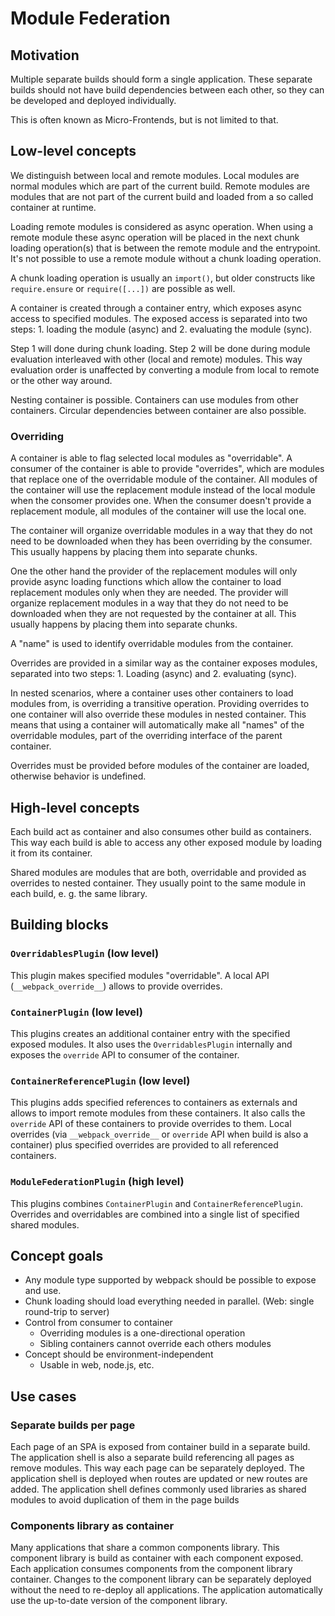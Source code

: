 # Module Federation

## Motivation

Multiple separate builds should form a single application.
These separate builds should not have build dependencies between each other,
so they can be developed and deployed individually.

This is often known as Micro-Frontends, but is not limited to that.

## Low-level concepts

We distinguish between local and remote modules.
Local modules are normal modules which are part of the current build.
Remote modules are modules that are not part of the current build and loaded from a so called container at runtime.

Loading remote modules is considered as async operation.
When using a remote module these async operation will be placed in the next chunk loading operation(s)
that is between the remote module and the entrypoint.
It's not possible to use a remote module without a chunk loading operation.

A chunk loading operation is usually an `import()`, but older constructs like `require.ensure` or `require([...])` are possible as well.

A container is created through a container entry, which exposes async access to specified modules.
The exposed access is separated into two steps: 1. loading the module (async) and 2. evaluating the module (sync).

Step 1 will done during chunk loading. Step 2 will be done during module evaluation interleaved with other (local and remote) modules.
This way evaluation order is unaffected by converting a module from local to remote or the other way around.

Nesting container is possible.
Containers can use modules from other containers.
Circular dependencies between container are also possible.

### Overriding

A container is able to flag selected local modules as "overridable".
A consumer of the container is able to provide "overrides", which are modules that replace one of the overridable module of the container.
All modules of the container will use the replacement module instead of the local module when the consomer provides one.
When the consumer doesn't provide a replacement module, all modules of the container will use the local one.

The container will organize overridable modules in a way that they do not need to be downloaded when they has been overriding by the consumer.
This usually happens by placing them into separate chunks.

One the other hand the provider of the replacement modules will only provide async loading functions which allow the container to load replacement modules only when they are needed.
The provider will organize replacement modules in a way that they do not need to be downloaded when they are not requested by the container at all.
This usually happens by placing them into separate chunks.

A "name" is used to identify overridable modules from the container.

Overrides are provided in a similar way as the container exposes modules, separated into two steps: 1. Loading (async) and 2. evaluating (sync).

In nested scenarios, where a container uses other containers to load modules from, is overriding a transitive operation.
Providing overrides to one container will also override these modules in nested container.
This means that using a container will automatically make all "names" of the overridable modules, part of the overriding interface of the parent container.

Overrides must be provided before modules of the container are loaded, otherwise behavior is undefined.

## High-level concepts

Each build act as container and also consumes other build as containers.
This way each build is able to access any other exposed module by loading it from its container.

Shared modules are modules that are both, overridable and provided as overrides to nested container.
They usually point to the same module in each build, e. g. the same library.

## Building blocks

### `OverridablesPlugin` (low level)

This plugin makes specified modules "overridable".
A local API (`__webpack_override__`) allows to provide overrides.

### `ContainerPlugin` (low level)

This plugins creates an additional container entry with the specified exposed modules.
It also uses the `OverridablesPlugin` internally and exposes the `override` API to consumer of the container.

### `ContainerReferencePlugin` (low level)

This plugins adds specified references to containers as externals and allows to import remote modules from these containers.
It also calls the `override` API of these containers to provide overrides to them.
Local overrides (via `__webpack_override__` or `override` API when build is also a container) plus specified overrides are provided to all referenced containers.

### `ModuleFederationPlugin` (high level)

This plugins combines `ContainerPlugin` and `ContainerReferencePlugin`.
Overrides and overridables are combined into a single list of specified shared modules.

## Concept goals

* Any module type supported by webpack should be possible to expose and use.
* Chunk loading should load everything needed in parallel. (Web: single round-trip to server)
* Control from consumer to container
  * Overriding modules is a one-directional operation
  * Sibling containers cannot override each others modules
* Concept should be environment-independent
  * Usable in web, node.js, etc.

## Use cases

### Separate builds per page

Each page of an SPA is exposed from container build in a separate build.
The application shell is also a separate build referencing all pages as remove modules.
This way each page can be separately deployed.
The application shell is deployed when routes are updated or new routes are added.
The application shell defines commonly used libraries as shared modules to avoid duplication of them in the page builds

### Components library as container

Many applications that share a common components library.
This component library is build as container with each component exposed.
Each application consumes components from the component library container.
Changes to the component library can be separately deployed without the need to re-deploy all applications.
The application automatically use the up-to-date version of the component library.
